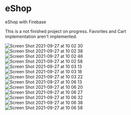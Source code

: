 # eShop
eShop with Firebase

This is a not finished project on progress.
Favorites and Cart implementation aren't implemented.


![Screen Shot 2021-09-27 at 10 02 30](https://user-images.githubusercontent.com/79857954/134914642-ffc006b5-5cde-4c51-8b09-4b2765cc6929.png)
![Screen Shot 2021-09-27 at 10 02 38](https://user-images.githubusercontent.com/79857954/134914648-dfe544cb-d965-4cae-9af0-fc88217837f9.png)
![Screen Shot 2021-09-27 at 10 02 46](https://user-images.githubusercontent.com/79857954/134914652-f2b4b4c6-f6c6-4427-86f9-ebffb48be3d1.png)
![Screen Shot 2021-09-27 at 10 02 58](https://user-images.githubusercontent.com/79857954/134914658-d1059195-92d9-4caa-82a9-e763e6dbfd9f.png)
![Screen Shot 2021-09-27 at 10 03 13](https://user-images.githubusercontent.com/79857954/134914670-1dc9f0c4-cd9a-4090-a9f0-4850e9158daa.png)
![Screen Shot 2021-09-27 at 10 03 18](https://user-images.githubusercontent.com/79857954/134914687-eb6356a9-ff1a-46da-9161-bdf5dc21ea20.png)
![Screen Shot 2021-09-27 at 10 03 22](https://user-images.githubusercontent.com/79857954/134914702-abb34cef-262e-408a-89e2-42c975b837b1.png)
![Screen Shot 2021-09-27 at 10 06 13](https://user-images.githubusercontent.com/79857954/134914709-ba4f5fe9-63d2-45d2-bc6d-ea89f23c4335.png)
![Screen Shot 2021-09-27 at 10 06 20](https://user-images.githubusercontent.com/79857954/134914714-70313446-a25c-469c-abfb-957969b11a3b.png)
![Screen Shot 2021-09-27 at 10 06 27](https://user-images.githubusercontent.com/79857954/134914718-7e0715ce-7d8f-4545-955a-a9f435cac884.png)
![Screen Shot 2021-09-27 at 10 06 32](https://user-images.githubusercontent.com/79857954/134914734-97fca5fb-844c-45ba-a48b-2590fba7f11c.png)
![Screen Shot 2021-09-27 at 10 06 38](https://user-images.githubusercontent.com/79857954/134914745-9362cf5f-383b-4822-b080-59978561d1a5.png)
![Screen Shot 2021-09-27 at 10 06 58](https://user-images.githubusercontent.com/79857954/134914757-e13b010a-9236-48d7-b776-875cc6a85c69.png)
